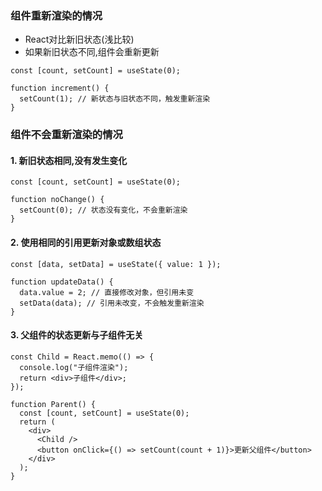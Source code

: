 ### 组件重新渲染的情况

- React对比新旧状态(浅比较)
- 如果新旧状态不同,组件会重新更新

```tsx
const [count, setCount] = useState(0);

function increment() {
  setCount(1); // 新状态与旧状态不同，触发重新渲染
}
```

### 组件不会重新渲染的情况

#### 1. 新旧状态相同,没有发生变化

```tsx
const [count, setCount] = useState(0);

function noChange() {
  setCount(0); // 状态没有变化，不会重新渲染
}
```

#### 2. 使用相同的引用更新对象或数组状态

```tsx
const [data, setData] = useState({ value: 1 });

function updateData() {
  data.value = 2; // 直接修改对象，但引用未变
  setData(data); // 引用未改变，不会触发重新渲染
}
```

#### 3. 父组件的状态更新与子组件无关

```tsx
const Child = React.memo(() => {
  console.log("子组件渲染");
  return <div>子组件</div>;
});

function Parent() {
  const [count, setCount] = useState(0);
  return (
    <div>
      <Child />
      <button onClick={() => setCount(count + 1)}>更新父组件</button>
    </div>
  );
}
```

